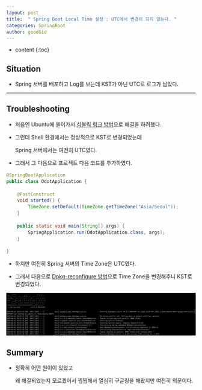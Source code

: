 ```yaml
---
layout: post
title:  " Spring Boot Local Time 설정 : UTC에서 변경이 되지 않는다. "
categories: SpringBoot
author: goodGid
---
```

* content
{:toc}

## Situation

* Spring 서버를 배포하고 Log를 보는데 KST가 아닌 UTC로 로그가 남았다.



---


## Troubleshooting

* 처음엔 Ubuntu에 들어가서 [심볼릭 링크 방법]({{site.url}}/Ubuntu-Change-Local-Time/#1st-method)으로 해결을 하려했다.

* 그런데 Shell 환경에서는 정상적으로 KST로 변경되었는데 

  Spring 서버에서는 여전히 UTC였다.

* 그래서 그 다음으로 프로젝트 다음 코드를 추가하였다.

``` java
@SpringBootApplication
public class OdotApplication {

    @PostConstruct
    void started() {
        TimeZone.setDefault(TimeZone.getTimeZone("Asia/Seoul"));
    }

    public static void main(String[] args) {
        SpringApplication.run(OdotApplication.class, args);
    }

}
```

* 하지만 여전히 Spring 서버의 Time Zone은 UTC였다.

* 그래서 다음으로 [Dpkg-reconfigure 방법](({{site.url}}/Ubuntu-Change-Local-Time/#2st-method))으로 Time Zone을 변경해주니 KST로 변경되었다.

![](/assets/img/spring/Spring-Local-Time_1.png)

## Summary

* 정확히 어떤 원이이 있었고 

  왜 해결되었는지 모르겠어서 찝찝해서 열심히 구글링을 해봤지만 여전히 의문이다.